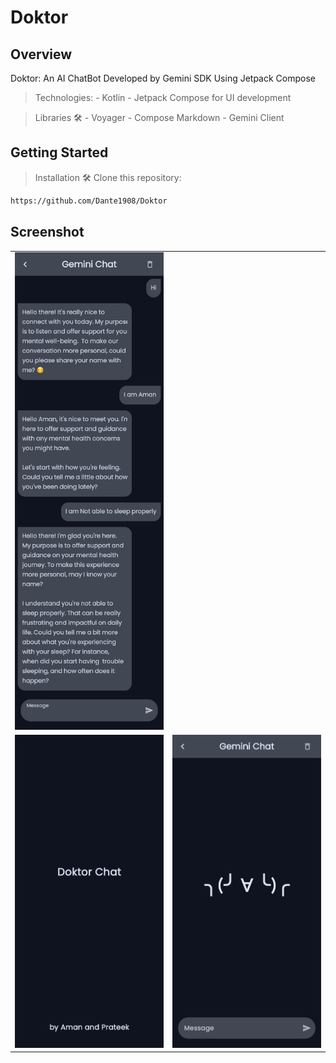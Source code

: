# Doktor
## Overview
Doktor: An AI ChatBot Developed by Gemini SDK Using Jetpack Compose
> Technologies:
    - Kotlin
    - Jetpack Compose for UI development

> Libraries 🛠️
    - Voyager
    - Compose Markdown
    - Gemini Client

## Getting Started

> Installation 🛠️
 Clone this repository:
   ```bash
   https://github.com/Dante1908/Doktor
   ```
## Screenshot

<table>
   <tr>
    <td><img src="image/IMG1.jpg" alt="android"></td>
    
   </tr>
   <tr>
    <td><img src="image/IMG2.jpg" alt="android"></td>
    <td><img src="image/IMG3.jpg" alt="android"></td>
   </tr>
</table>
